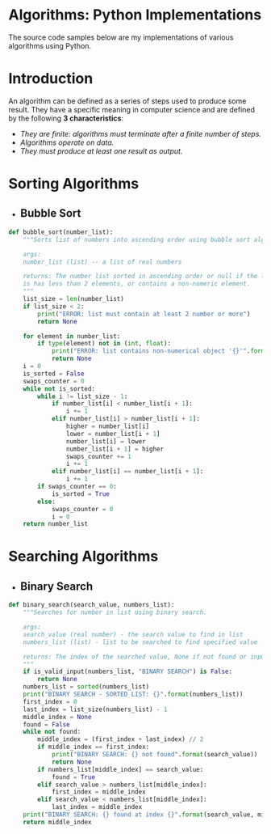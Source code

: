 # Algorithms: Python Implementations
The source code samples below are my implementations of various algorithms using Python.

# Introduction
An algorithm can be defined as a series of steps used to produce some result. They have a specific meaning in computer science and are defined by the following **3 characteristics**:
 * *They are finite: algorithms must terminate after a finite number of steps.*
 * *Algorithms operate on data.*
 * *They must produce at least one result as output.*

# Sorting Algorithms
*  ## Bubble Sort
 ```Python
 def bubble_sort(number_list):
     """Sorts list of numbers into ascending order using bubble sort algorithm.

     args:
     number_list (list) -- a list of real numbers

     returns: The number list sorted in ascending order or null if the list
     is has less than 2 elements, or contains a non-numeric element.
     """
     list_size = len(number_list)
     if list_size < 2:
         print("ERROR: list must contain at least 2 number or more")
         return None

     for element in number_list:
         if type(element) not in (int, float):
             print("ERROR: list contains non-numerical object '{}'".format(element))
             return None
     i = 0
     is_sorted = False
     swaps_counter = 0
     while not is_sorted:
         while i != list_size - 1:
             if number_list[i] < number_list[i + 1]:
                 i += 1
             elif number_list[i] > number_list[i + 1]:
                 higher = number_list[i]
                 lower = number_list[i + 1]
                 number_list[i] = lower
                 number_list[i + 1] = higher
                 swaps_counter += 1
                 i += 1
             elif number_list[i] == number_list[i + 1]:
                 i += 1
         if swaps_counter == 0:
             is_sorted = True
         else:
             swaps_counter = 0
             i = 0
     return number_list
 ```
# Searching Algorithms
*  ## Binary Search
```Python
def binary_search(search_value, numbers_list):
    """Searches for number in list using binary search.

    args:
    search_value (real number) - the search value to find in list
    numbers_list (list) - list to be searched to find specified value

    returns: The index of the searched value, None if not found or input is invalid
    """
    if is_valid_input(numbers_list, "BINARY SEARCH") is False:
        return None
    numbers_list = sorted(numbers_list)
    print("BINARY SEARCH - SORTED LIST: {}".format(numbers_list))
    first_index = 0
    last_index = list_size(numbers_list) - 1
    middle_index = None
    found = False
    while not found:
        middle_index = (first_index + last_index) // 2
        if middle_index == first_index:
            print("BINARY SEARCH: {} not found".format(search_value))
            return None
        if numbers_list[middle_index] == search_value:
            found = True
        elif search_value > numbers_list[middle_index]:
            first_index = middle_index
        elif search_value < numbers_list[middle_index]:
            last_index = middle_index
    print("BINARY SEARCH: {} found at index {}".format(search_value, middle_index))
    return middle_index
```
